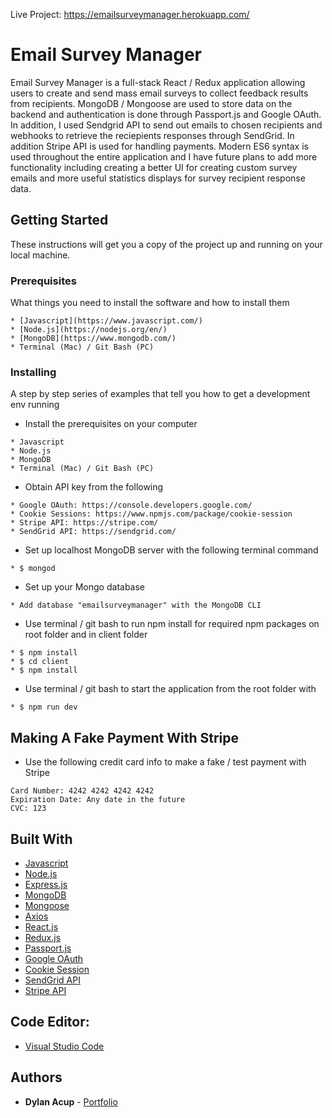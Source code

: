 Live Project: https://emailsurveymanager.herokuapp.com/


# Email Survey Manager

Email Survey Manager is a full-stack React / Redux application allowing users to create and send mass email surveys to collect feedback results from recipients.  MongoDB / Mongoose are used to store data on the backend and authentication is done through Passport.js and Google OAuth.  In addition, I used Sendgrid API to send out emails to chosen recipients and webhooks to retrieve the reciepients responses through SendGrid.  In addition Stripe API is used for handling payments.  Modern ES6 syntax is used throughout the entire application and I have future plans to add more functionality including creating a better UI for creating custom survey emails and more useful statistics displays for survey recipient response data.

## Getting Started

These instructions will get you a copy of the project up and running on your local machine.

### Prerequisites

What things you need to install the software and how to install them

```
* [Javascript](https://www.javascript.com/)
* [Node.js](https://nodejs.org/en/)
* [MongoDB](https://www.mongodb.com/)
* Terminal (Mac) / Git Bash (PC)
```

### Installing

A step by step series of examples that tell you how to get a development env running

* Install the prerequisites on your computer

```
* Javascript
* Node.js
* MongoDB
* Terminal (Mac) / Git Bash (PC)
```

* Obtain API key from the following

```
* Google OAuth: https://console.developers.google.com/
* Cookie Sessions: https://www.npmjs.com/package/cookie-session
* Stripe API: https://stripe.com/
* SendGrid API: https://sendgrid.com/

```

* Set up localhost MongoDB server with the following terminal command

```
* $ mongod
```

* Set up your Mongo database

```
* Add database "emailsurveymanager" with the MongoDB CLI
```

* Use terminal / git bash to run npm install for required npm packages on root folder and in client folder

```
* $ npm install
* $ cd client
* $ npm install
```

* Use terminal / git bash to start the application from the root folder with

```
* $ npm run dev
```

## Making A Fake Payment With Stripe

* Use the following credit card info to make a fake / test payment with Stripe

```
Card Number: 4242 4242 4242 4242
Expiration Date: Any date in the future
CVC: 123
```

## Built With

* [Javascript](https://www.javascript.com/)
* [Node.js](https://nodejs.org/en/)
* [Express.js](https://expressjs.com/)
* [MongoDB](https://www.mongodb.com/)
* [Mongoose](http://mongoosejs.com/)
* [Axios](https://www.npmjs.com/package/axios)
* [React.js](https://reactjs.org/)
* [Redux.js](https://redux.js.org/)
* [Passport.js](http://www.passportjs.org/)
* [Google OAuth](https://developers.google.com/identity/protocols/OAuth2)
* [Cookie Session](https://www.npmjs.com/package/cookie-session)
* [SendGrid API](https://sendgrid.com/)
* [Stripe API](https://stripe.com/docs/api)

## Code Editor: 

* [Visual Studio Code](https://code.visualstudio.com/)

## Authors 

* **Dylan Acup** - [Portfolio](https://www.dylanacup.com)
